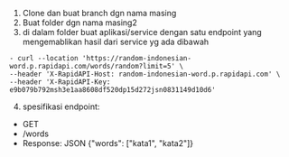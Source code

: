 


1. Clone dan buat branch dgn nama masing
2. Buat folder dgn nama masing2
3. di dalam folder buat aplikasi/service dengan satu endpoint yang mengemablikan hasil dari service yg ada dibawah
  ```shell
  - curl --location 'https://random-indonesian-word.p.rapidapi.com/words/random?limit=5' \
  --header 'X-RapidAPI-Host: random-indonesian-word.p.rapidapi.com' \
  --header 'X-RapidAPI-Key: e9b079b792msh3e1aa8608df520dp15d272jsn0831149d10d6'
  ```
4. spesifikasi endpoint:
  - GET
  - /words
  - Response: JSON
      {"words": ["kata1", "kata2"]}
